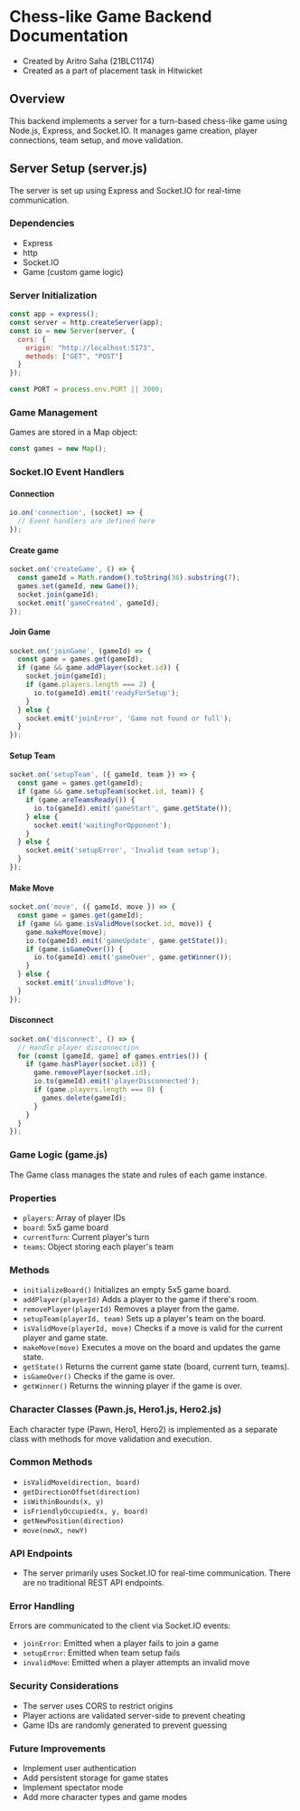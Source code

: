 # Chess-like Game Backend Documentation

- Created by Aritro Saha (21BLC1174)
- Created as a part of placement task in Hitwicket

## Overview

This backend implements a server for a turn-based chess-like game using Node.js, Express, and Socket.IO. It manages game creation, player connections, team setup, and move validation.

## Server Setup (server.js)

The server is set up using Express and Socket.IO for real-time communication.

### Dependencies

- Express
- http
- Socket.IO
- Game (custom game logic)

### Server Initialization

```javascript
const app = express();
const server = http.createServer(app);
const io = new Server(server, {
  cors: {
    origin: "http://localhost:5173",
    methods: ["GET", "POST"]
  }
});

const PORT = process.env.PORT || 3000;
```

### Game Management
Games are stored in a Map object:

```javascript
const games = new Map();
```

### Socket.IO Event Handlers
#### Connection

```javascript
io.on('connection', (socket) => {
  // Event handlers are defined here
});
```

#### Create game

```javascript
socket.on('createGame', () => {
  const gameId = Math.random().toString(36).substring(7);
  games.set(gameId, new Game());
  socket.join(gameId);
  socket.emit('gameCreated', gameId);
});
```

#### Join Game

```javascript
socket.on('joinGame', (gameId) => {
  const game = games.get(gameId);
  if (game && game.addPlayer(socket.id)) {
    socket.join(gameId);
    if (game.players.length === 2) {
      io.to(gameId).emit('readyForSetup');
    }
  } else {
    socket.emit('joinError', 'Game not found or full');
  }
});
```
#### Setup Team

```javascript
socket.on('setupTeam', ({ gameId, team }) => {
  const game = games.get(gameId);
  if (game && game.setupTeam(socket.id, team)) {
    if (game.areTeamsReady()) {
      io.to(gameId).emit('gameStart', game.getState());
    } else {
      socket.emit('waitingForOpponent');
    }
  } else {
    socket.emit('setupError', 'Invalid team setup');
  }
});
```

#### Make Move

```javascript
socket.on('move', ({ gameId, move }) => {
  const game = games.get(gameId);
  if (game && game.isValidMove(socket.id, move)) {
    game.makeMove(move);
    io.to(gameId).emit('gameUpdate', game.getState());
    if (game.isGameOver()) {
      io.to(gameId).emit('gameOver', game.getWinner());
    }
  } else {
    socket.emit('invalidMove');
  }
});
```

#### Disconnect

```javascript
socket.on('disconnect', () => {
  // Handle player disconnection
  for (const [gameId, game] of games.entries()) {
    if (game.hasPlayer(socket.id)) {
      game.removePlayer(socket.id);
      io.to(gameId).emit('playerDisconnected');
      if (game.players.length === 0) {
        games.delete(gameId);
      }
    }
  }
});
```

### Game Logic (game.js)
The Game class manages the state and rules of each game instance.

### Properties

- ```players```: Array of player IDs
- ```board```: 5x5 game board
- ```currentTurn```: Current player's turn
- ```teams```: Object storing each player's team

### Methods
- ```initializeBoard()```
Initializes an empty 5x5 game board.
- ```addPlayer(playerId)```
Adds a player to the game if there's room.
- ```removePlayer(playerId)```
Removes a player from the game.
- ```setupTeam(playerId, team)```
Sets up a player's team on the board.
- ```isValidMove(playerId, move)```
Checks if a move is valid for the current player and game state.
- ```makeMove(move)```
Executes a move on the board and updates the game state.
- ```getState()```
Returns the current game state (board, current turn, teams).
- ```isGameOver()```
Checks if the game is over.
- ```getWinner()```
Returns the winning player if the game is over.

### Character Classes (Pawn.js, Hero1.js, Hero2.js)
Each character type (Pawn, Hero1, Hero2) is implemented as a separate class with methods for move validation and execution.

### Common Methods

- ```isValidMove(direction, board)```
- ```getDirectionOffset(direction)```
- ```isWithinBounds(x, y)```
- ```isFriendlyOccupied(x, y, board)```
- ```getNewPosition(direction)```
- ```move(newX, newY)```

### API Endpoints
- The server primarily uses Socket.IO for real-time communication. There are no traditional REST API endpoints.

### Error Handling

Errors are communicated to the client via Socket.IO events:

- ```joinError```: Emitted when a player fails to join a game
- ```setupError```: Emitted when team setup fails
- ```invalidMove```: Emitted when a player attempts an invalid move

### Security Considerations

- The server uses CORS to restrict origins
- Player actions are validated server-side to prevent cheating
- Game IDs are randomly generated to prevent guessing

### Future Improvements

- Implement user authentication
- Add persistent storage for game states
- Implement spectator mode
- Add more character types and game modes